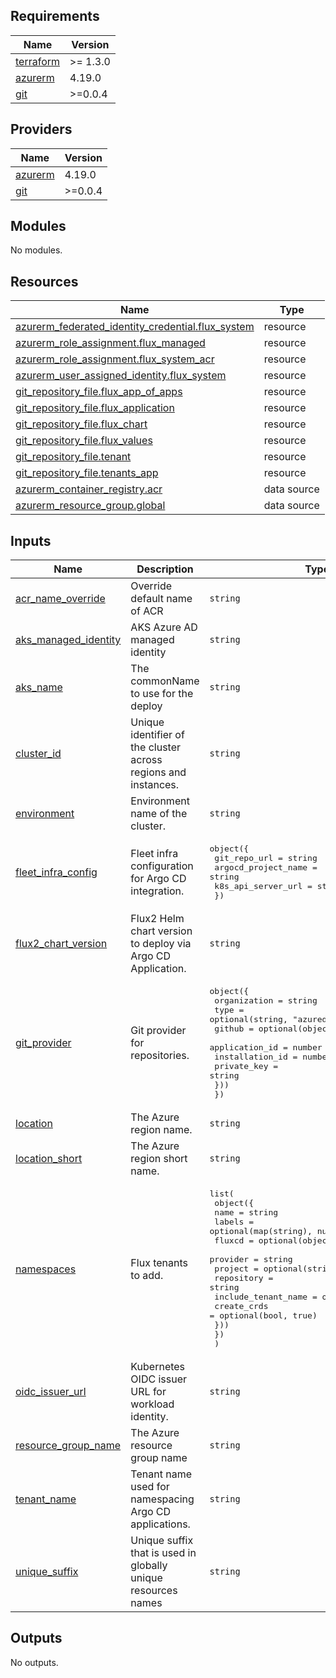 ## Requirements

| Name | Version |
|------|---------|
| <a name="requirement_terraform"></a> [terraform](#requirement\_terraform) | >= 1.3.0 |
| <a name="requirement_azurerm"></a> [azurerm](#requirement\_azurerm) | 4.19.0 |
| <a name="requirement_git"></a> [git](#requirement\_git) | >=0.0.4 |

## Providers

| Name | Version |
|------|---------|
| <a name="provider_azurerm"></a> [azurerm](#provider\_azurerm) | 4.19.0 |
| <a name="provider_git"></a> [git](#provider\_git) | >=0.0.4 |

## Modules

No modules.

## Resources

| Name | Type |
|------|------|
| [azurerm_federated_identity_credential.flux_system](https://registry.terraform.io/providers/hashicorp/azurerm/4.19.0/docs/resources/federated_identity_credential) | resource |
| [azurerm_role_assignment.flux_managed](https://registry.terraform.io/providers/hashicorp/azurerm/4.19.0/docs/resources/role_assignment) | resource |
| [azurerm_role_assignment.flux_system_acr](https://registry.terraform.io/providers/hashicorp/azurerm/4.19.0/docs/resources/role_assignment) | resource |
| [azurerm_user_assigned_identity.flux_system](https://registry.terraform.io/providers/hashicorp/azurerm/4.19.0/docs/resources/user_assigned_identity) | resource |
| [git_repository_file.flux_app_of_apps](https://registry.terraform.io/providers/xenitab/git/latest/docs/resources/repository_file) | resource |
| [git_repository_file.flux_application](https://registry.terraform.io/providers/xenitab/git/latest/docs/resources/repository_file) | resource |
| [git_repository_file.flux_chart](https://registry.terraform.io/providers/xenitab/git/latest/docs/resources/repository_file) | resource |
| [git_repository_file.flux_values](https://registry.terraform.io/providers/xenitab/git/latest/docs/resources/repository_file) | resource |
| [git_repository_file.tenant](https://registry.terraform.io/providers/xenitab/git/latest/docs/resources/repository_file) | resource |
| [git_repository_file.tenants_app](https://registry.terraform.io/providers/xenitab/git/latest/docs/resources/repository_file) | resource |
| [azurerm_container_registry.acr](https://registry.terraform.io/providers/hashicorp/azurerm/4.19.0/docs/data-sources/container_registry) | data source |
| [azurerm_resource_group.global](https://registry.terraform.io/providers/hashicorp/azurerm/4.19.0/docs/data-sources/resource_group) | data source |

## Inputs

| Name | Description | Type | Default | Required |
|------|-------------|------|---------|:--------:|
| <a name="input_acr_name_override"></a> [acr\_name\_override](#input\_acr\_name\_override) | Override default name of ACR | `string` | `""` | no |
| <a name="input_aks_managed_identity"></a> [aks\_managed\_identity](#input\_aks\_managed\_identity) | AKS Azure AD managed identity | `string` | n/a | yes |
| <a name="input_aks_name"></a> [aks\_name](#input\_aks\_name) | The commonName to use for the deploy | `string` | n/a | yes |
| <a name="input_cluster_id"></a> [cluster\_id](#input\_cluster\_id) | Unique identifier of the cluster across regions and instances. | `string` | n/a | yes |
| <a name="input_environment"></a> [environment](#input\_environment) | Environment name of the cluster. | `string` | n/a | yes |
| <a name="input_fleet_infra_config"></a> [fleet\_infra\_config](#input\_fleet\_infra\_config) | Fleet infra configuration for Argo CD integration. | <pre>object({<br/>    git_repo_url        = string<br/>    argocd_project_name = string<br/>    k8s_api_server_url  = string<br/>  })</pre> | n/a | yes |
| <a name="input_flux2_chart_version"></a> [flux2\_chart\_version](#input\_flux2\_chart\_version) | Flux2 Helm chart version to deploy via Argo CD Application. | `string` | `"2.13.0"` | no |
| <a name="input_git_provider"></a> [git\_provider](#input\_git\_provider) | Git provider for repositories. | <pre>object({<br/>    organization = string<br/>    type         = optional(string, "azuredevops")<br/>    github = optional(object({<br/>      application_id  = number<br/>      installation_id = number<br/>      private_key     = string<br/>    }))<br/>  })</pre> | n/a | yes |
| <a name="input_location"></a> [location](#input\_location) | The Azure region name. | `string` | n/a | yes |
| <a name="input_location_short"></a> [location\_short](#input\_location\_short) | The Azure region short name. | `string` | n/a | yes |
| <a name="input_namespaces"></a> [namespaces](#input\_namespaces) | Flux tenants to add. | <pre>list(<br/>    object({<br/>      name   = string<br/>      labels = optional(map(string), null)<br/>      fluxcd = optional(object({<br/>        provider            = string<br/>        project             = optional(string)<br/>        repository          = string<br/>        include_tenant_name = optional(bool, false)<br/>        create_crds         = optional(bool, true)<br/>      }))<br/>    })<br/>  )</pre> | `[]` | no |
| <a name="input_oidc_issuer_url"></a> [oidc\_issuer\_url](#input\_oidc\_issuer\_url) | Kubernetes OIDC issuer URL for workload identity. | `string` | n/a | yes |
| <a name="input_resource_group_name"></a> [resource\_group\_name](#input\_resource\_group\_name) | The Azure resource group name | `string` | n/a | yes |
| <a name="input_tenant_name"></a> [tenant\_name](#input\_tenant\_name) | Tenant name used for namespacing Argo CD applications. | `string` | n/a | yes |
| <a name="input_unique_suffix"></a> [unique\_suffix](#input\_unique\_suffix) | Unique suffix that is used in globally unique resources names | `string` | `""` | no |

## Outputs

No outputs.
